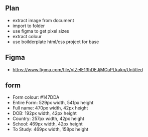 ## Plan
- extract image from document
- import to folder
- use figma to get pixel sizes
- extract colour
- use boilderplate html/css project for base



## Figma
- https://www.figma.com/file/vtZelE13hDEJjMCuPLkakn/Untitled

## form
- Form colour: #147DDA
- Entire Form: 529px width, 541px height
- Full name:   470px width, 42px  height
- DOB:         192px width, 42px  height
- Country:     257px width, 42px  height
- School:      469px width, 42px  height
- To Study:    469px width, 158px height